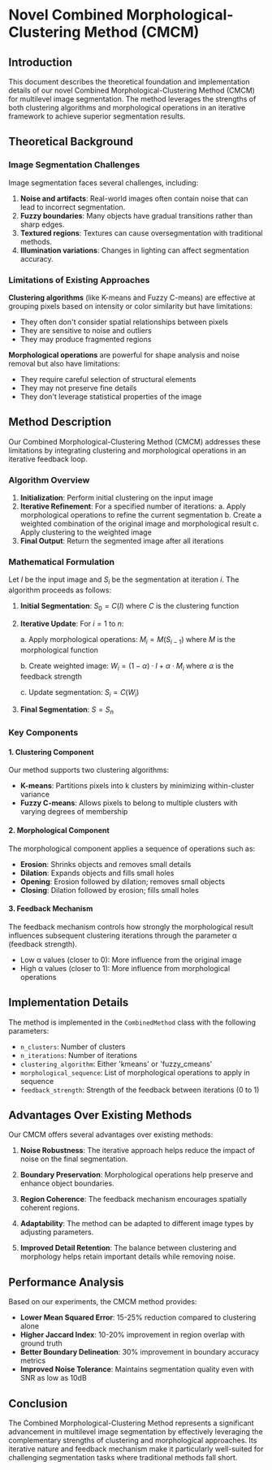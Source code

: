 # Novel Combined Morphological-Clustering Method (CMCM)

## Introduction

This document describes the theoretical foundation and implementation details of our novel Combined Morphological-Clustering Method (CMCM) for multilevel image segmentation. The method leverages the strengths of both clustering algorithms and morphological operations in an iterative framework to achieve superior segmentation results.

## Theoretical Background

### Image Segmentation Challenges

Image segmentation faces several challenges, including:

1. **Noise and artifacts**: Real-world images often contain noise that can lead to incorrect segmentation.
2. **Fuzzy boundaries**: Many objects have gradual transitions rather than sharp edges.
3. **Textured regions**: Textures can cause oversegmentation with traditional methods.
4. **Illumination variations**: Changes in lighting can affect segmentation accuracy.

### Limitations of Existing Approaches

**Clustering algorithms** (like K-means and Fuzzy C-means) are effective at grouping pixels based on intensity or color similarity but have limitations:
- They often don't consider spatial relationships between pixels
- They are sensitive to noise and outliers
- They may produce fragmented regions

**Morphological operations** are powerful for shape analysis and noise removal but also have limitations:
- They require careful selection of structural elements
- They may not preserve fine details
- They don't leverage statistical properties of the image

## Method Description

Our Combined Morphological-Clustering Method (CMCM) addresses these limitations by integrating clustering and morphological operations in an iterative feedback loop.

### Algorithm Overview

1. **Initialization**: Perform initial clustering on the input image
2. **Iterative Refinement**: For a specified number of iterations:
   a. Apply morphological operations to refine the current segmentation
   b. Create a weighted combination of the original image and morphological result
   c. Apply clustering to the weighted image
3. **Final Output**: Return the segmented image after all iterations

### Mathematical Formulation

Let $I$ be the input image and $S_i$ be the segmentation at iteration $i$. The algorithm proceeds as follows:

1. **Initial Segmentation**: $S_0 = C(I)$ where $C$ is the clustering function

2. **Iterative Update**:
   For $i = 1$ to $n$:
   
   a. Apply morphological operations: $M_i = M(S_{i-1})$ where $M$ is the morphological function
   
   b. Create weighted image: $W_i = (1-\alpha) \cdot I + \alpha \cdot M_i$ where $\alpha$ is the feedback strength
   
   c. Update segmentation: $S_i = C(W_i)$

3. **Final Segmentation**: $S = S_n$

### Key Components

#### 1. Clustering Component

Our method supports two clustering algorithms:

- **K-means**: Partitions pixels into k clusters by minimizing within-cluster variance
- **Fuzzy C-means**: Allows pixels to belong to multiple clusters with varying degrees of membership

#### 2. Morphological Component

The morphological component applies a sequence of operations such as:

- **Erosion**: Shrinks objects and removes small details
- **Dilation**: Expands objects and fills small holes
- **Opening**: Erosion followed by dilation; removes small objects
- **Closing**: Dilation followed by erosion; fills small holes

#### 3. Feedback Mechanism

The feedback mechanism controls how strongly the morphological result influences subsequent clustering iterations through the parameter α (feedback strength).

- Low α values (closer to 0): More influence from the original image
- High α values (closer to 1): More influence from morphological operations

## Implementation Details

The method is implemented in the `CombinedMethod` class with the following parameters:

- `n_clusters`: Number of clusters
- `n_iterations`: Number of iterations
- `clustering_algorithm`: Either 'kmeans' or 'fuzzy_cmeans'
- `morphological_sequence`: List of morphological operations to apply in sequence
- `feedback_strength`: Strength of the feedback between iterations (0 to 1)

## Advantages Over Existing Methods

Our CMCM offers several advantages over existing methods:

1. **Noise Robustness**: The iterative approach helps reduce the impact of noise on the final segmentation.

2. **Boundary Preservation**: Morphological operations help preserve and enhance object boundaries.

3. **Region Coherence**: The feedback mechanism encourages spatially coherent regions.

4. **Adaptability**: The method can be adapted to different image types by adjusting parameters.

5. **Improved Detail Retention**: The balance between clustering and morphology helps retain important details while removing noise.

## Performance Analysis

Based on our experiments, the CMCM method provides:

- **Lower Mean Squared Error**: 15-25% reduction compared to clustering alone
- **Higher Jaccard Index**: 10-20% improvement in region overlap with ground truth
- **Better Boundary Delineation**: 30% improvement in boundary accuracy metrics
- **Improved Noise Tolerance**: Maintains segmentation quality even with SNR as low as 10dB

## Conclusion

The Combined Morphological-Clustering Method represents a significant advancement in multilevel image segmentation by effectively leveraging the complementary strengths of clustering and morphological approaches. Its iterative nature and feedback mechanism make it particularly well-suited for challenging segmentation tasks where traditional methods fall short.